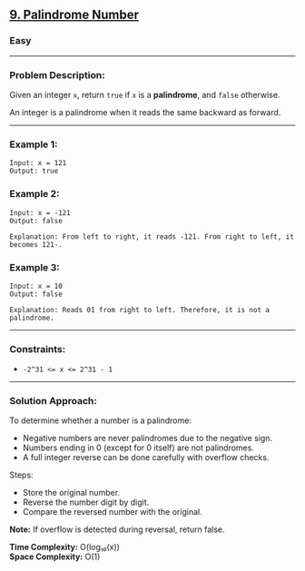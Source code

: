 ## [9. Palindrome Number](https://leetcode.com/problems/palindrome-number/)
### Easy

---

### Problem Description:
Given an integer `x`, return `true` if `x` is a **palindrome**, and `false` otherwise.

An integer is a palindrome when it reads the same backward as forward.

---

### Example 1:
```text
Input: x = 121
Output: true
```

### Example 2:
```text
Input: x = -121
Output: false

Explanation: From left to right, it reads -121. From right to left, it becomes 121-.
```

### Example 3:
```text
Input: x = 10
Output: false

Explanation: Reads 01 from right to left. Therefore, it is not a palindrome.
```

---

### Constraints:
- `-2^31 <= x <= 2^31 - 1`

---

### Solution Approach:
To determine whether a number is a palindrome:
- Negative numbers are never palindromes due to the negative sign.
- Numbers ending in 0 (except for 0 itself) are not palindromes.
- A full integer reverse can be done carefully with overflow checks.

Steps:
- Store the original number.
- Reverse the number digit by digit.
- Compare the reversed number with the original.

**Note:** If overflow is detected during reversal, return false.

**Time Complexity:** O(log₁₀(x))  
**Space Complexity:** O(1)

